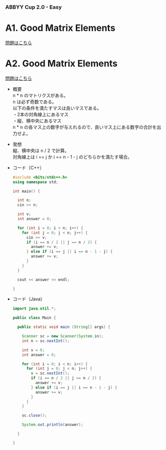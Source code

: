 ### ABBYY Cup 2.0 - Easy

# A1. Good Matrix Elements
  
  [問題はこちら](https://codeforces.com/problemset/problem/177/A1)
   
# A2. Good Matrix Elements

  [問題はこちら](https://codeforces.com/problemset/problem/177/A2)
  
- 概要<br>
  n * n のマトリクスがある。<br>
  n は必ず奇数である。<br>
  以下の条件を満たすマスは良いマスである。<br>
  ・2本の対角線上にあるマス<br>
  ・縦、横中央にあるマス<br>
  n * n の各マス上の数字が与えれるので、良いマス上にある数字の合計を出力せよ。
  
- 発想<br>
  縦、横中央は n / 2 で計算。<br>
  対角線上は i == j か i == n - 1 - j のどちらかを満たす場合。<br>
  
  
- コード（C++）

  ```cpp
  #include <bits/stdc++.h>
  using namespace std;

  int main() {

    int n;
    cin >> n;

    int v;
    int answer = 0;

    for (int i = 0; i < n; i++) {
      for (int j = 0; j < n; j++) {
        cin >> v;
        if (i == n / 2 || j == n / 2) {
          answer += v;
        } else if (i == j || i == n - 1 - j) {
          answer += v;
        }
      }
    }

    cout << answer << endl;

  }
  ```
  
- コード（Java）

  ```java
  import java.util.*;

  public class Main {

    public static void main (String[] args) {

      Scanner sc = new Scanner(System.in);
      int n = sc.nextInt();

      int v = 0;
      int answer = 0;

      for (int i = 0; i < n; i++) {
        for (int j = 0; j < n; j++) {
          v = sc.nextInt();
          if (i == n / 2 || j == n / 2) {
            answer += v;
          } else if (i == j || i == n - 1 - j) {
            answer += v;
          }
        }
      }

      sc.close();

      System.out.println(answer);

    }

  }
  ```
    